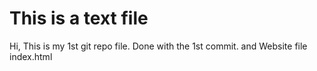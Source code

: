 # This is a text file

Hi, This is my 1st git repo file.
Done with the 1st commit.
and Website file index.html

